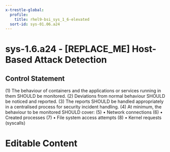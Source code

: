 ```yaml
---
x-trestle-global:
  profile:
    title: rhel9-bsi_sys_1_6-elevated
  sort-id: sys-01.06.a24
---
```


# sys-1.6.a24 - \[REPLACE_ME\] Host-Based Attack Detection

## Control Statement

(1) The behaviour of containers and the applications or services running in them SHOULD be monitored. (2) Deviations from normal behaviour SHOULD be noticed and reported. (3) The reports SHOULD be handled appropriately in a centralised process for security incident handling. (4) At minimum, the behaviour to be monitored SHOULD cover:
  (5) • Network connections
  (6) • Created processes
  (7) • File system access attempts
  (8) • Kernel requests (syscalls)

# Editable Content

<!-- Make additions and edits below -->
<!-- The above represents the contents of the control as received by the profile, prior to additions. -->
<!-- If the profile makes additions to the control, they will appear below. -->
<!-- The above markdown may not be edited but you may edit the content below, and/or introduce new additions to be made by the profile. -->
<!-- If there is a yaml header at the top, parameter values may be edited. Use --set-parameters to incorporate the changes during assembly. -->
<!-- The content here will then replace what is in the profile for this control, after running profile-assemble. -->
<!-- The current profile has no added parts for this control, but you may add new ones here. -->
<!-- Each addition must have a heading either of the form ## Control my_addition_name -->
<!-- or ## Part a. (where the a. refers to one of the control statement labels.) -->
<!-- "## Control" parts are new parts added after the statement part. -->
<!-- "## Part" parts are new parts added into the top-level statement part with that label. -->
<!-- Subparts may be added with nested hash levels of the form ### My Subpart Name -->
<!-- underneath the parent ## Control or ## Part being added -->
<!-- See https://oscal-compass.github.io/compliance-trestle/tutorials/ssp_profile_catalog_authoring/ssp_profile_catalog_authoring for guidance. -->
